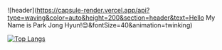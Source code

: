 ![header](https://capsule-render.vercel.app/api?type=waving&color=auto&height=200&section=header&text=Hello My Name is Park Jong Hyun!😊&fontSize=40&animation=twinking)

﻿[![Top Langs](https://github-readme-stats.vercel.app/api/top-langs/?username=JongHyun070105&langs_count=10&layout=compact&theme=dark)](https://github.com/JongHyun070105/JongHyun070105)﻿

